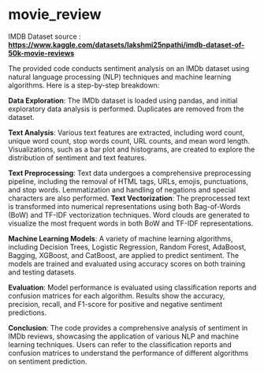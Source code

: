 # movie_review
IMDB Dataset source : **https://www.kaggle.com/datasets/lakshmi25npathi/imdb-dataset-of-50k-movie-reviews**


The provided code conducts sentiment analysis on an IMDb dataset using natural language processing (NLP) techniques and machine learning algorithms. Here is a step-by-step breakdown:

**Data Exploration**:
The IMDb dataset is loaded using pandas, and initial exploratory data analysis is performed.
Duplicates are removed from the dataset.

**Text Analysis**:
Various text features are extracted, including word count, unique word count, stop words count, URL counts, and mean word length.
Visualizations, such as a bar plot and histograms, are created to explore the distribution of sentiment and text features.

**Text Preprocessing**:
Text data undergoes a comprehensive preprocessing pipeline, including the removal of HTML tags, URLs, emojis, punctuations, and stop words.
Lemmatization and handling of negations and special characters are also performed.
**Text Vectorization**:
The preprocessed text is transformed into numerical representations using both Bag-of-Words (BoW) and TF-IDF vectorization techniques.
Word clouds are generated to visualize the most frequent words in both BoW and TF-IDF representations.

**Machine Learning Models**:
A variety of machine learning algorithms, including Decision Trees, Logistic Regression, Random Forest, AdaBoost, Bagging, XGBoost, and CatBoost, are applied to predict sentiment.
The models are trained and evaluated using accuracy scores on both training and testing datasets.

**Evaluation**:
Model performance is evaluated using classification reports and confusion matrices for each algorithm.
Results show the accuracy, precision, recall, and F1-score for positive and negative sentiment predictions.

**Conclusion**:
The code provides a comprehensive analysis of sentiment in IMDb reviews, showcasing the application of various NLP and machine learning techniques.
Users can refer to the classification reports and confusion matrices to understand the performance of different algorithms on sentiment prediction.
